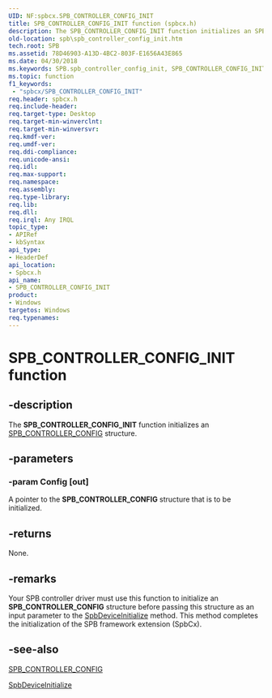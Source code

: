 ```yaml
---
UID: NF:spbcx.SPB_CONTROLLER_CONFIG_INIT
title: SPB_CONTROLLER_CONFIG_INIT function (spbcx.h)
description: The SPB_CONTROLLER_CONFIG_INIT function initializes an SPB_CONTROLLER_CONFIG structure.
old-location: spb\spb_controller_config_init.htm
tech.root: SPB
ms.assetid: 78D46903-A13D-4BC2-803F-E1656A43E865
ms.date: 04/30/2018
ms.keywords: SPB.spb_controller_config_init, SPB_CONTROLLER_CONFIG_INIT, SPB_CONTROLLER_CONFIG_INIT function [Buses], spbcx/SPB_CONTROLLER_CONFIG_INIT
ms.topic: function
f1_keywords:
 - "spbcx/SPB_CONTROLLER_CONFIG_INIT"
req.header: spbcx.h
req.include-header: 
req.target-type: Desktop
req.target-min-winverclnt: 
req.target-min-winversvr: 
req.kmdf-ver: 
req.umdf-ver: 
req.ddi-compliance: 
req.unicode-ansi: 
req.idl: 
req.max-support: 
req.namespace: 
req.assembly: 
req.type-library: 
req.lib: 
req.dll: 
req.irql: Any IRQL
topic_type:
- APIRef
- kbSyntax
api_type:
- HeaderDef
api_location:
- Spbcx.h
api_name:
- SPB_CONTROLLER_CONFIG_INIT
product:
- Windows
targetos: Windows
req.typenames: 
---
```


# SPB_CONTROLLER_CONFIG_INIT function


## -description


The <b>SPB_CONTROLLER_CONFIG_INIT</b> function initializes an <a href="https://docs.microsoft.com/windows-hardware/drivers/ddi/content/spbcx/ns-spbcx-_spb_controller_config">SPB_CONTROLLER_CONFIG</a> structure.


## -parameters




### -param Config [out]

A pointer to the <b>SPB_CONTROLLER_CONFIG</b> structure that is to be initialized.


## -returns



None.




## -remarks



Your SPB controller driver must use this function to initialize an <b>SPB_CONTROLLER_CONFIG</b> structure before passing this structure as an input parameter to the <a href="https://docs.microsoft.com/windows-hardware/drivers/ddi/content/spbcx/nf-spbcx-spbdeviceinitialize">SpbDeviceInitialize</a> method. This method completes the initialization of the SPB framework extension (SpbCx).




## -see-also




<a href="https://docs.microsoft.com/windows-hardware/drivers/ddi/content/spbcx/ns-spbcx-_spb_controller_config">SPB_CONTROLLER_CONFIG</a>



<a href="https://docs.microsoft.com/windows-hardware/drivers/ddi/content/spbcx/nf-spbcx-spbdeviceinitialize">SpbDeviceInitialize</a>
 

 

